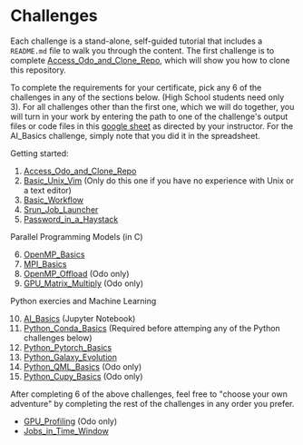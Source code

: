 

# Challenges

Each challenge is a stand-alone, self-guided tutorial that includes a `README.md` file to walk you through the content. The first challenge is to complete [Access_Odo_and_Clone_Repo](Access_Odo_and_Clone_Repo), which will show you how to clone this repository.

To complete the requirements for your certificate,
pick any 6 of the challenges in any of the sections below. (High School students need only 3). For all challenges other than the first one, which we will do together, you will turn in your work by entering the path to one of the challenge's output files or code files in this [google sheet](https://bit.ly/3Ua4shu/) as directed by your instructor. For the AI_Basics challenge, simply note that you did it in the spreadsheet. 

Getting started: 

1. [Access_Odo_and_Clone_Repo](Access_Odo_and_Clone_Repo) 
2. [Basic_Unix_Vim](Basic_Unix_Vim) (Only do this one if you have no experience with Unix or a text editor) 
3. [Basic_Workflow](Basic_Workflow)
4. [Srun_Job_Launcher](Srun_Job_Launcher)
5. [Password_in_a_Haystack](Password_in_a_Haystack)

Parallel Programming Models (in C) 

6. [OpenMP_Basics](OpenMP_Basics)
7. [MPI_Basics](MPI_Basics)
8. [OpenMP_Offload](OpenMP_Offload) (Odo only)
9. [GPU_Matrix_Multiply](GPU_Matrix_Multiply) (Odo only) 

Python exercies and Machine Learning

10. [AI_Basics](AI_Basics) (Jupyter Notebook) 
11. [Python_Conda_Basics](Python_Conda_Basics) (Required before attemping any of the Python challenges below)
12. [Python_Pytorch_Basics](Python_Pytorch_Basics)
13. [Python_Galaxy_Evolution](Python_Galaxy_Evolution)
14. [Python_QML_Basics](Python_QML_Basics) (Odo only)
15. [Python_Cupy_Basics](Python_Cupy_Basics) (Odo only)

After completing 6 of the above challenges, feel free to "choose your own adventure" by completing the rest of the challenges in any order you prefer.

- [GPU_Profiling](GPU_Profiling) (Odo only) 
- [Jobs_in_Time_Window](Jobs_in_Time_Window)

